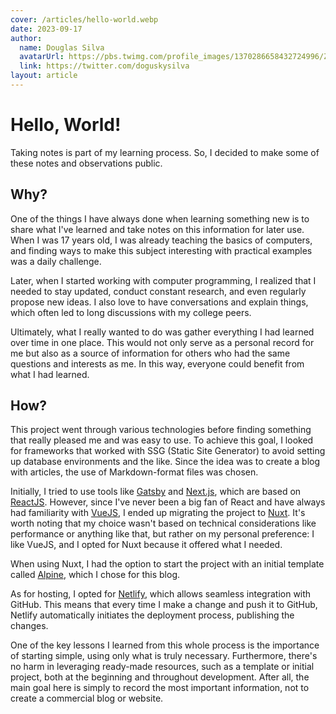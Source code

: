 ```yaml
---
cover: /articles/hello-world.webp
date: 2023-09-17
author:
  name: Douglas Silva
  avatarUrl: https://pbs.twimg.com/profile_images/1370286658432724996/ZMSDzzIi_400x400.jpg
  link: https://twitter.com/doguskysilva
layout: article
---
```


# Hello, World!
 Taking notes is part of my learning process. So, I decided to make some of these notes and observations public.

## Why?

One of the things I have always done when learning something new is to share what I've learned and take notes on this information for later use. When I was 17 years old, I was already teaching the basics of computers, and finding ways to make this subject interesting with practical examples was a daily challenge.

Later, when I started working with computer programming, I realized that I needed to stay updated, conduct constant research, and even regularly propose new ideas. I also love to have conversations and explain things, which often led to long discussions with my college peers.

Ultimately, what I really wanted to do was gather everything I had learned over time in one place. This would not only serve as a personal record for me but also as a source of information for others who had the same questions and interests as me. In this way, everyone could benefit from what I had learned.

## How?

This project went through various technologies before finding something that really pleased me and was easy to use. To achieve this goal, I looked for frameworks that worked with SSG (Static Site Generator) to avoid setting up database environments and the like. Since the idea was to create a blog with articles, the use of Markdown-format files was chosen.

Initially, I tried to use tools like [Gatsby](https://www.gatsbyjs.com/) and [Next.js](https://nextjs.org/), which are based on [ReactJS](https://reactjs.org/). However, since I've never been a big fan of React and have always had familiarity with [VueJS](https://vuejs.org/), I ended up migrating the project to [Nuxt](https://nuxtjs.org/). It's worth noting that my choice wasn't based on technical considerations like performance or anything like that, but rather on my personal preference: I like VueJS, and I opted for Nuxt because it offered what I needed.

When using Nuxt, I had the option to start the project with an initial template called [Alpine](https://github.com/nuxt-themes/alpine-starter/tree/main), which I chose for this blog.

As for hosting, I opted for [Netlify](https://www.netlify.com/), which allows seamless integration with GitHub. This means that every time I make a change and push it to GitHub, Netlify automatically initiates the deployment process, publishing the changes.

One of the key lessons I learned from this whole process is the importance of starting simple, using only what is truly necessary. Furthermore, there's no harm in leveraging ready-made resources, such as a template or initial project, both at the beginning and throughout development. After all, the main goal here is simply to record the most important information, not to create a commercial blog or website.
